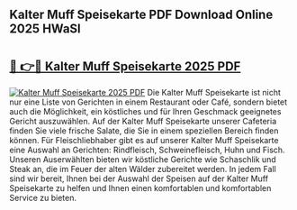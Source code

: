 ## Kalter Muff Speisekarte PDF Download Online 2025 HWaSl

# <h2><a href="http://gcb12n3.nevu.top/?p=Kalter+Muff+Speisekarte">🔗 👉🔴 Kalter Muff Speisekarte 2025 PDF</a></h2>

[![Kalter Muff Speisekarte 2025 PDF](https://i.imgur.com/dBaPXMq.png)](http://gcb12n3.nevu.top/?p=Kalter+Muff+Speisekarte)
Die Kalter Muff Speisekarte ist nicht nur eine Liste von Gerichten in einem Restaurant oder Café, sondern bietet auch die Möglichkeit, ein köstliches und für Ihren Geschmack geeignetes Gericht auszuwählen. Auf der Kalter Muff Speisekarte unserer Cafeteria finden Sie viele frische Salate, die Sie in einem speziellen Bereich finden können. Für Fleischliebhaber gibt es auf unserer Kalter Muff Speisekarte eine Auswahl an Gerichten: Rindfleisch, Schweinefleisch, Huhn und Fisch. Unseren Auserwählten bieten wir köstliche Gerichte wie Schaschlik und Steak an, die im Feuer der alten Wälder zubereitet werden. In jedem Fall sind wir bereit, Ihnen bei der Auswahl der Speisen auf der Kalter Muff Speisekarte zu helfen und Ihnen einen komfortablen und komfortablen Service zu bieten.
